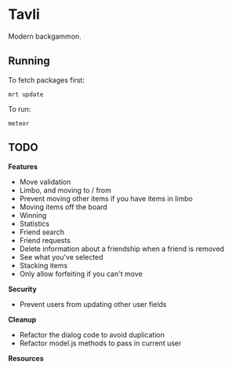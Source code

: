 # Tavli

Modern backgammon.

## Running

To fetch packages first:

``` mrt update ```

To run:

``` meteor ```

## TODO

**Features**

* Move validation
* Limbo, and moving to / from
* Prevent moving other items if you have items in limbo
* Moving items off the board
* Winning
* Statistics
* Friend search
* Friend requests
* Delete information about a friendship when a friend is removed
* See what you've selected
* Stacking items
* Only allow forfeiting if you can't move

**Security**
* Prevent users from updating other user fields

**Cleanup**
* Refactor the dialog code to avoid duplication
* Refactor model.js methods to pass in current user

**Resources**
